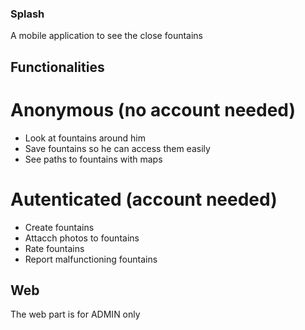 ### Splash

A mobile application to see the close fountains

## Functionalities

# Anonymous (no account needed)

- Look at fountains around him
- Save fountains so he can access them easily
- See paths to fountains with maps

# Autenticated (account needed)

- Create fountains
- Attacch photos to fountains
- Rate fountains
- Report malfunctioning fountains 

## Web

The web part is for ADMIN only

